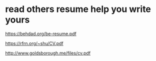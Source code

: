 
# read others resume help you write yours

https://behdad.org/be-resume.pdf

https://rfrn.org/~shu/CV.pdf

http://www.goldsborough.me/files/cv.pdf

